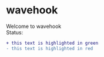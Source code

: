 # wavehook

Welcome to wavehook </br>
Status:
```diff
+ this text is highlighted in green
- this text is highlighted in red
```
